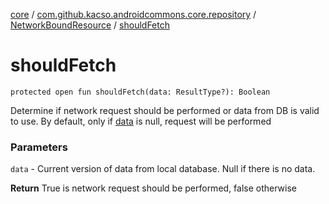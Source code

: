 [core](../../index.md) / [com.github.kacso.androidcommons.core.repository](../index.md) / [NetworkBoundResource](index.md) / [shouldFetch](.)

# shouldFetch

`protected open fun shouldFetch(data: ResultType?): Boolean`

Determine if network request should be performed or data from DB is valid to use.
By default, only if [data](should-fetch.md#com.github.kacso.androidcommons.core.repository.NetworkBoundResource$shouldFetch(com.github.kacso.androidcommons.core.repository.NetworkBoundResource.ResultType)/data) is null, request will be performed

### Parameters

`data` - Current version of data from local database. Null if there is no data.

**Return**
True is network request should be performed, false otherwise

